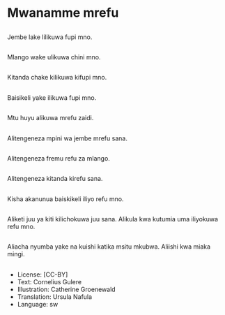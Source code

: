 # Mwanamme mrefu

##
Jembe lake lilikuwa fupi
mno.

##
Mlango wake ulikuwa
chini mno.

##
Kitanda chake kilikuwa
kifupi mno.

##
Baisikeli yake ilikuwa
fupi mno.

##
Mtu huyu alikuwa mrefu
zaidi.

##
Alitengeneza mpini wa
jembe mrefu sana.

##
Alitengeneza fremu refu
za mlango.

##
Alitengeneza kitanda
kirefu sana.

##
Kisha akanunua
baiskikeli iliyo refu mno.

##
Aliketi juu ya kiti
kilichokuwa juu sana.
Alikula kwa kutumia
uma iliyokuwa refu
mno.

##
Aliacha nyumba yake
na kuishi katika msitu
mkubwa.
Aliishi kwa miaka mingi.

##
* License: [CC-BY]
* Text: Cornelius Gulere
* Illustration: Catherine Groenewald
* Translation: Ursula Nafula
* Language: sw
